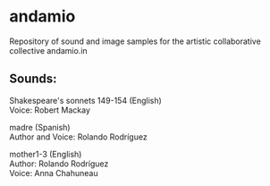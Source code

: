 # andamio
Repository of sound and image samples for the artistic collaborative collective andamio.in </br>

## Sounds: </br>

Shakespeare's sonnets 149-154 (English) </br>
Voice: Robert Mackay </br>

madre (Spanish) </br>
Author and Voice: Rolando Rodríguez </br>

mother1-3 (English) </br>
Author: Rolando Rodríguez </br>
Voice: Anna Chahuneau </br>
